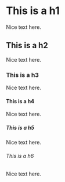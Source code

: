 # This is a h1
Nice text here.
## This is a h2
Nice text here.
### This is a h3
Nice text here.
#### This is a h4
Nice text here.
##### This is a h5
Nice text here.
###### This is a h6
Nice text here.
